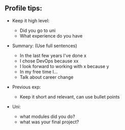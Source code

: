 ## Profile tips:

- Keep it high level:
  - Did you go to uni 
  - What experience do you have


- Summary: (Use full sentences)
  - In the last few years I've done x
  - I chose DevOps because xx 
  - I look forward to working with x because y 
  - In my free time I... 
  - Talk about career change


- Previous exp:
  - Keep it short and relevant, can use bullet points


- Uni:
  - what modules did you do?
  - what was your final project?